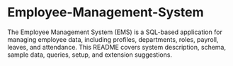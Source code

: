 # Employee-Management-System
The Employee Management System (EMS) is a SQL-based application for managing employee data, including profiles, departments, roles, payroll, leaves, and attendance. This README covers system description, schema, sample data, queries, setup, and extension suggestions.
